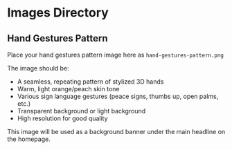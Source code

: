 # Images Directory

## Hand Gestures Pattern
Place your hand gestures pattern image here as `hand-gestures-pattern.png`

The image should be:
- A seamless, repeating pattern of stylized 3D hands
- Warm, light orange/peach skin tone
- Various sign language gestures (peace signs, thumbs up, open palms, etc.)
- Transparent background or light background
- High resolution for good quality

This image will be used as a background banner under the main headline on the homepage.
